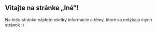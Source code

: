 ## **Vitajte na stránke „Iné“!** 

Na tejto stránke nájdete všetky informácie a témy, ktoré sa netýkajú iných stránok :)